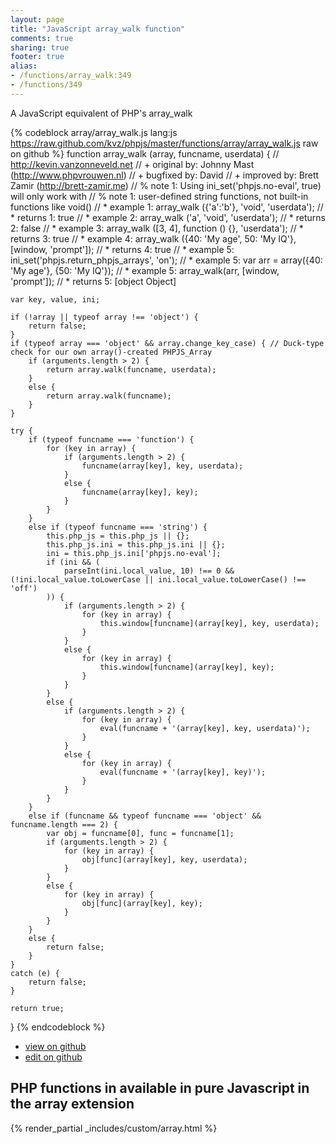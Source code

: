 ```yaml
---
layout: page
title: "JavaScript array_walk function"
comments: true
sharing: true
footer: true
alias:
- /functions/array_walk:349
- /functions/349
---
```

<!-- Generated by Rakefile:build -->
A JavaScript equivalent of PHP's array_walk

{% codeblock array/array_walk.js lang:js https://raw.github.com/kvz/phpjs/master/functions/array/array_walk.js raw on github %}
function array_walk (array, funcname, userdata) {
    // http://kevin.vanzonneveld.net
    // +   original by: Johnny Mast (http://www.phpvrouwen.nl)
    // +   bugfixed by: David
    // +   improved by: Brett Zamir (http://brett-zamir.me)
    // %   note 1: Using ini_set('phpjs.no-eval', true) will only work with 
    // %   note 1:  user-defined string functions, not built-in functions like void()
    // *     example 1: array_walk ({'a':'b'}, 'void', 'userdata');
    // *     returns 1: true
    // *     example 2: array_walk ('a', 'void', 'userdata');
    // *     returns 2: false
    // *     example 3: array_walk ([3, 4], function () {}, 'userdata');
    // *     returns 3: true
    // *     example 4: array_walk ({40: 'My age', 50: 'My IQ'}, [window, 'prompt']);
    // *     returns 4: true
    // *     example 5: ini_set('phpjs.return_phpjs_arrays', 'on');
    // *     example 5: var arr = array({40: 'My age'}, {50: 'My IQ'});
    // *     example 5: array_walk(arr, [window, 'prompt']);
    // *     returns 5: [object Object]    
    var key, value, ini;

    if (!array || typeof array !== 'object') {
        return false;
    }
    if (typeof array === 'object' && array.change_key_case) { // Duck-type check for our own array()-created PHPJS_Array
        if (arguments.length > 2) {
            return array.walk(funcname, userdata);
        }
        else {
            return array.walk(funcname);
        }
    }

    try {
        if (typeof funcname === 'function') {
            for (key in array) {
                if (arguments.length > 2) {
                    funcname(array[key], key, userdata);
                }
                else {
                    funcname(array[key], key);
                }
            }
        }
        else if (typeof funcname === 'string') {
            this.php_js = this.php_js || {};
            this.php_js.ini = this.php_js.ini || {};
            ini = this.php_js.ini['phpjs.no-eval'];
            if (ini && (
                parseInt(ini.local_value, 10) !== 0 && (!ini.local_value.toLowerCase || ini.local_value.toLowerCase() !== 'off')
            )) {
                if (arguments.length > 2) {
                    for (key in array) {
                        this.window[funcname](array[key], key, userdata);
                    }
                }
                else {
                    for (key in array) {
                        this.window[funcname](array[key], key);
                    }
                }
            }
            else {
                if (arguments.length > 2) {
                    for (key in array) {
                        eval(funcname + '(array[key], key, userdata)');
                    }
                }
                else {
                    for (key in array) {
                        eval(funcname + '(array[key], key)');
                    }
                }
            }
        }
        else if (funcname && typeof funcname === 'object' && funcname.length === 2) {
            var obj = funcname[0], func = funcname[1];
            if (arguments.length > 2) {
                for (key in array) {
                    obj[func](array[key], key, userdata);
                }
            }
            else {
                for (key in array) {
                    obj[func](array[key], key);
                }
            }            
        }
        else {
            return false;
        }
    }
    catch (e) {
        return false;
    }

    return true;
}
{% endcodeblock %}

 - [view on github](https://github.com/kvz/phpjs/blob/master/functions/array/array_walk.js)
 - [edit on github](https://github.com/kvz/phpjs/edit/master/functions/array/array_walk.js)

## PHP functions in available in pure Javascript in the array extension
{% render_partial _includes/custom/array.html %}
